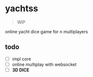 # yachtss

> WIP

online yacht dice game for n multiplayers

## todo

- [ ] impl core
- [ ] online multiplay with websocket
- [ ] **3D DICE**
